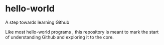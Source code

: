 hello-world
===========

A step towards learning Github


Like most hello-world programs , this repository is meant to mark the start of understanding Github and exploring it to the core.
